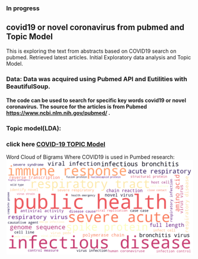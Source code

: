 ### In progress 
## covid19 or novel coronavirus from pubmed and Topic Model
This is exploring the text from abstracts based on COVID19 search on pubmed. Retrieved latest articles. Initial Exploratory data analysis and Topic Model. 


### Data: Data was acquired using Pubmed API and Eutilities with BeautifulSoup.

#### The code can be used to search for specific key words covid19 or novel coronavirus. The source for the articles is from Pubmed https://www.ncbi.nlm.nih.gov/pubmed/ . 
 
### Topic model(LDA):


### click here [COVID-19 TOPIC Model](http://htmlpreview.github.com/?https://github.com/htanjore/covid19_pubmed/blob/master/data/ldacovid.html)



Word Cloud of Bigrams Where COVID19 is used in Pumbed research:
![ScreenShot](data/word_cloud_covid19.png 'Covid19')

